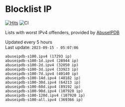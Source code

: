 # Blocklist IP

[![Hits](https://hits.seeyoufarm.com/api/count/incr/badge.svg?url=https%3A%2F%2Fgithub.com%2Fborestad%2Fblocklist-ip%2F&count_bg=%2379C83D&title_bg=%23555555&icon=&icon_color=%23E7E7E7&title=hits&edge_flat=false)](https://hits.seeyoufarm.com)  ![CI](https://img.shields.io/github/workflow/status/borestad/blocklist-ip/CI?style=flat-square)

Lists with worst IPv4 offenders, provided by [AbuseIPDB](https://www.abuseipdb.com/)

<!-- FOOTER-PLACEHOLDER -->
Updated every 5 hours<br>
Last update: `2023-09-15 - 05:07:06`
```
abuseipdb-s100.ipv4 (17293 ip)
abuseipdb-s100-1d.ipv4 (28944 ip)
abuseipdb-s100-2d.ipv4 (32050 ip)
abuseipdb-s100-3d.ipv4 (33923 ip)
abuseipdb-s100-7d.ipv4 (40140 ip)
abuseipdb-s100-14d.ipv4 (48182 ip)
abuseipdb-s100-30d.ipv4 (64213 ip)
abuseipdb-s100-60d.ipv4 (89192 ip)
abuseipdb-s100-90d.ipv4 (107920 ip)
abuseipdb-s100-120d.ipv4 (107920 ip)
abuseipdb-s100-all.ipv4 (369366 ip)
```
